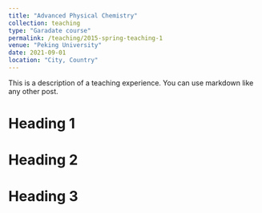 ```yaml
---
title: "Advanced Physical Chemistry"
collection: teaching
type: "Garadate course"
permalink: /teaching/2015-spring-teaching-1
venue: "Peking University"
date: 2021-09-01
location: "City, Country"
---
```


This is a description of a teaching experience. You can use markdown like any other post.

Heading 1
======

Heading 2
======

Heading 3
======
